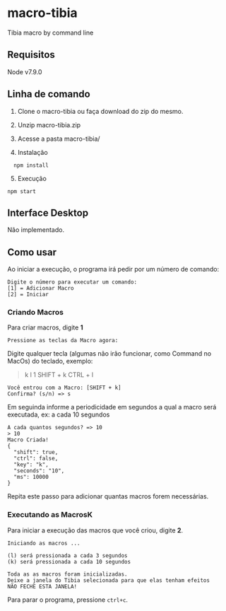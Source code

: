 # macro-tibia
Tibia macro by command line

## Requisitos

Node v7.9.0

## Linha de comando

1. Clone o macro-tibia ou faça download do zip do mesmo.

2. Unzip macro-tibia.zip

3. Acesse a pasta macro-tibia/

4. Instalação

```
  npm install
```

5. Execução

```
npm start
```

## Interface Desktop
Não implementado.

## Como usar

Ao iniciar a execução, o programa irá pedir por um número de comando:

```
Digite o número para executar um comando:
[1] = Adicionar Macro
[2] = Iniciar
```

### Criando Macros

Para criar macros, digite __1__

```
Pressione as teclas da Macro agora:
```

Digite qualquer tecla (algumas não irão funcionar, como Command no MacOs) do teclado, exemplo:

> k
> l
> 1
> SHIFT + k
> CTRL + l

```
Você entrou com a Macro: [SHIFT + k]
Confirma? (s/n) => s
```

Em seguinda informe a periodicidade em segundos a qual a macro será executada, ex: a cada 10 segundos

```
A cada quantos segundos? => 10
> 10
Macro Criada!
{
  "shift": true,
  "ctrl": false,
  "key": "k",
  "seconds": "10",
  "ms": 10000
}
```

Repita este passo para adicionar quantas macros forem necessárias.

### Executando as MacrosK

Para iniciar a execução das macros que você criou, digite __2__.

```
Iniciando as macros ...

(l) será pressionada a cada 3 segundos
(k) será pressionada a cada 10 segundos

Toda as as macros foram inicializadas.
Deixe a janela do Tibia selecionada para que elas tenham efeitos
NÃO FECHE ESTA JANELA!
```

Para parar o programa, pressione `ctrl+c`.
